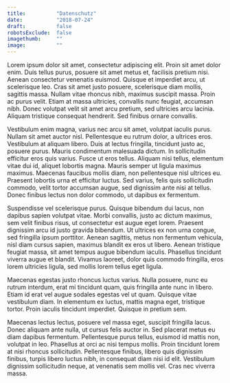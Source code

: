 ```yaml
---
title:          "Datenschutz"
date:           "2018-07-24"
draft:          false
robotsExclude:  false
imagethumb:     ""
image:          ""
---
```

Lorem ipsum dolor sit amet, consectetur adipiscing elit. Proin sit amet dolor enim. Duis tellus purus, posuere sit amet metus et, facilisis pretium nisi. Aenean consectetur venenatis euismod. Quisque et imperdiet arcu, ut scelerisque leo. Cras sit amet justo posuere, scelerisque diam mollis, sagittis massa. Nullam vitae rhoncus nibh, maximus suscipit massa. Proin ac purus velit. Etiam at massa ultricies, convallis nunc feugiat, accumsan nibh. Donec volutpat velit sit amet arcu pretium, sed ultricies arcu lacinia. Aliquam tristique consequat hendrerit. Sed finibus ornare convallis.

Vestibulum enim magna, varius nec arcu sit amet, volutpat iaculis purus. Nullam sit amet auctor nisl. Pellentesque eu rutrum dolor, a ultrices eros. Vestibulum at aliquam libero. Duis at lectus fringilla, tincidunt justo ac, posuere purus. Mauris condimentum malesuada dictum. In sollicitudin efficitur eros quis varius. Fusce ut eros tellus. Aliquam nisi tellus, elementum vitae dui id, aliquet lobortis magna. Mauris semper ut ligula maximus maximus. Maecenas faucibus mollis diam, non pellentesque nisl ultrices eu. Praesent lobortis urna et efficitur luctus. Sed varius, felis quis sollicitudin commodo, velit tortor accumsan augue, sed dignissim ante nisi at tellus. Donec finibus lectus non dolor commodo, ut dapibus ex fermentum.

Suspendisse vel scelerisque purus. Quisque bibendum dui lacus, non dapibus sapien volutpat vitae. Morbi convallis, justo ac dictum maximus, sem velit finibus risus, ut consectetur est augue eget lorem. Praesent dignissim arcu id justo gravida bibendum. Ut ultrices ex non urna congue, sed fringilla ipsum porttitor. Aenean sagittis, metus non fermentum vehicula, nisl diam cursus sapien, maximus blandit ex eros ut libero. Aenean tristique feugiat massa, sit amet tempus augue bibendum iaculis. Phasellus tincidunt viverra augue et blandit. Vivamus laoreet, dolor quis commodo fringilla, eros lorem ultricies ligula, sed mollis lorem tellus eget ligula.

Maecenas egestas justo rhoncus luctus varius. Nulla posuere, nunc eu rutrum interdum, erat mi tincidunt quam, quis fringilla ante nunc in libero. Etiam id erat vel augue sodales egestas vel ut quam. Quisque vitae vestibulum diam. In elementum ex luctus, mattis magna eget, tristique tortor. Proin iaculis tincidunt imperdiet. Quisque in pretium sem.

Maecenas lectus lectus, posuere vel massa eget, suscipit fringilla lacus. Donec aliquam ante nulla, ut cursus felis auctor in. Sed placerat metus eu diam dapibus fermentum. Pellentesque purus tellus, euismod id mattis non, volutpat in leo. Phasellus at orci ac nisi tempus mollis. Proin tincidunt lorem at nisi rhoncus sollicitudin. Pellentesque finibus, libero quis dignissim finibus, turpis libero luctus nibh, in consequat diam nisi id elit. Vestibulum dignissim sollicitudin neque, at venenatis sem mollis vel. Cras nec viverra massa.